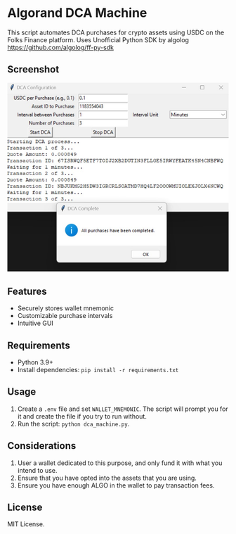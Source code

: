 # Algorand DCA Machine
 This script automates DCA purchases for crypto assets using USDC on the Folks Finance platform. Uses Unofficial Python SDK by algolog https://github.com/algolog/ff-py-sdk

## Screenshot
![DCA Machine Screenshot](screenshot.jpg)

## Features
- Securely stores wallet mnemonic
- Customizable purchase intervals
- Intuitive GUI

## Requirements
- Python 3.9+
- Install dependencies: `pip install -r requirements.txt`

## Usage
1. Create a `.env` file and set `WALLET_MNEMONIC`. The script will prompt you for it and create the file if you try to run without.
2. Run the script: `python dca_machine.py`.

## Considerations
1. User a wallet dedicated to this purpose, and only fund it with what you intend to use. 
2. Ensure that you have opted into the assets that you are using.
3. Ensure you have enough ALGO in the wallet to pay transaction fees.

## License
MIT License.
